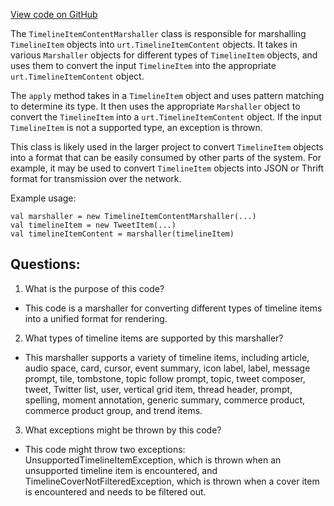 [View code on GitHub](https://github.com/misbahsy/the-algorithm/product-mixer/core/src/main/scala/com/twitter/product_mixer/core/functional_component/marshaller/response/urt/TimelineItemContentMarshaller.scala)

The `TimelineItemContentMarshaller` class is responsible for marshalling `TimelineItem` objects into `urt.TimelineItemContent` objects. It takes in various `Marshaller` objects for different types of `TimelineItem` objects, and uses them to convert the input `TimelineItem` into the appropriate `urt.TimelineItemContent` object.

The `apply` method takes in a `TimelineItem` object and uses pattern matching to determine its type. It then uses the appropriate `Marshaller` object to convert the `TimelineItem` into a `urt.TimelineItemContent` object. If the input `TimelineItem` is not a supported type, an exception is thrown.

This class is likely used in the larger project to convert `TimelineItem` objects into a format that can be easily consumed by other parts of the system. For example, it may be used to convert `TimelineItem` objects into JSON or Thrift format for transmission over the network.

Example usage:

```
val marshaller = new TimelineItemContentMarshaller(...)
val timelineItem = new TweetItem(...)
val timelineItemContent = marshaller(timelineItem)
```
## Questions: 
 1. What is the purpose of this code?
- This code is a marshaller for converting different types of timeline items into a unified format for rendering.

2. What types of timeline items are supported by this marshaller?
- This marshaller supports a variety of timeline items, including article, audio space, card, cursor, event summary, icon label, label, message prompt, tile, tombstone, topic follow prompt, topic, tweet composer, tweet, Twitter list, user, vertical grid item, thread header, prompt, spelling, moment annotation, generic summary, commerce product, commerce product group, and trend items.

3. What exceptions might be thrown by this code?
- This code might throw two exceptions: UnsupportedTimelineItemException, which is thrown when an unsupported timeline item is encountered, and TimelineCoverNotFilteredException, which is thrown when a cover item is encountered and needs to be filtered out.